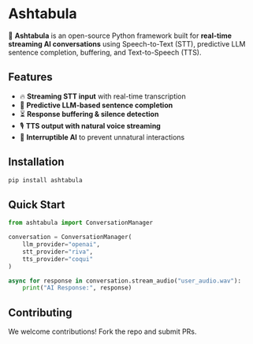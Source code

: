# Ashtabula
🚀 **Ashtabula** is an open-source Python framework built for **real-time streaming AI conversations** using Speech-to-Text (STT), predictive LLM sentence completion, buffering, and Text-to-Speech (TTS).

## Features
- 🔥 **Streaming STT input** with real-time transcription
- 🧠 **Predictive LLM-based sentence completion**
- ⏳ **Response buffering & silence detection**
- 🎙️ **TTS output with natural voice streaming**
- 🚀 **Interruptible AI** to prevent unnatural interactions

## Installation
```bash
pip install ashtabula
```

## Quick Start
```python
from ashtabula import ConversationManager

conversation = ConversationManager(
    llm_provider="openai",
    stt_provider="riva",
    tts_provider="coqui"
)

async for response in conversation.stream_audio("user_audio.wav"):
    print("AI Response:", response)
```

## Contributing
We welcome contributions! Fork the repo and submit PRs.
